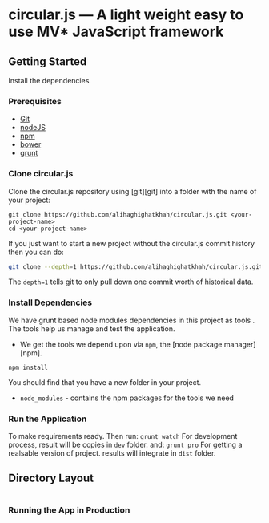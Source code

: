# circular.js — A light weight easy to use MV* JavaScript framework



## Getting Started

 Install the dependencies

### Prerequisites

 - [Git](https://git-scm.com/downloads)
 - [nodeJS](https://nodejs.org/en/download/)
 - [npm](https://github.com/npm/npm)
 - [bower](http://bower.io/)
 - [grunt](http://gruntjs.com/installing-grunt)

### Clone circular.js

Clone the circular.js repository using [git][git] into a folder with the name of your project:

```
git clone https://github.com/alihaghighatkhah/circular.js.git <your-project-name>
cd <your-project-name>
```

If you just want to start a new project without the circular.js commit history then you can do:

```bash
git clone --depth=1 https://github.com/alihaghighatkhah/circular.js.git <your-project-name>
```

The `depth=1` tells git to only pull down one commit worth of historical data.

### Install Dependencies

We have grunt based node modules dependencies in this project as tools .  The tools help
us manage and test the application.

* We get the tools we depend upon via `npm`, the [node package manager][npm].

```
npm install
```

You should find that you have a new folder in your project.

* `node_modules` - contains the npm packages for the tools we need


### Run the Application

To make requirements ready. Then run:
     ```grunt watch```
For development process, result will be copies in `dev` folder. and:
    ```grunt pro```
For getting a realsable version of project. results will integrate in `dist` folder.



## Directory Layout

```

```

### Running the App in Production





